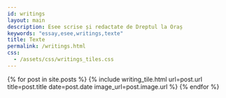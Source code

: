 ```yaml
---
id: writings
layout: main
description: Esee scrise și redactate de Dreptul la Oraș
keywords: "essay,esee,writings,texte"
title: Texte
permalink: /writings.html
css:
  - /assets/css/writings_tiles.css
---
```

<div class="writings">
    <div class="writings-wrap">
        <div class="writings-columns">
            {% for post in site.posts %}
               {% include writing_tile.html
                    url=post.url
                    title=post.title
                    date=post.date
                    image_url=post.image.url
               %}
            {% endfor %}
        </div>
	</div>
</div>